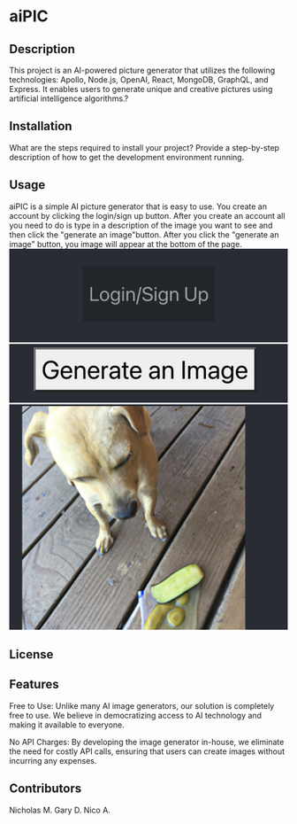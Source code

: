 # aiPIC

## Description
This project is an AI-powered picture generator that utilizes the following technologies: Apollo, Node.js, OpenAI, React, MongoDB, GraphQL, and Express. It enables users to generate unique and creative pictures using artificial intelligence algorithms.?




## Installation

What are the steps required to install your project? Provide a step-by-step description of how to get the development environment running.

## Usage
aiPIC is a simple AI picture generator that is easy to use. You create an account by clicking the login/sign up button. After you create an account all you need to do is type in a description of the image you want to see and then click the "generate an image"button. After you click the "generate an image" button, you image will appear at the bottom of the page.
![screenshot of site](client/public/login.png)
![screenshot of site](client/public/generate.png)
![screenshot of site](client/public/dog.png)




## License


## Features
Free to Use: Unlike many AI image generators, our solution is completely free to use. We believe in democratizing access to AI technology and making it available to everyone.

No API Charges: By developing the image generator in-house, we eliminate the need for costly API calls, ensuring that users can create images without incurring any expenses.



## Contributors
Nicholas M.
Gary D.
Nico A.



